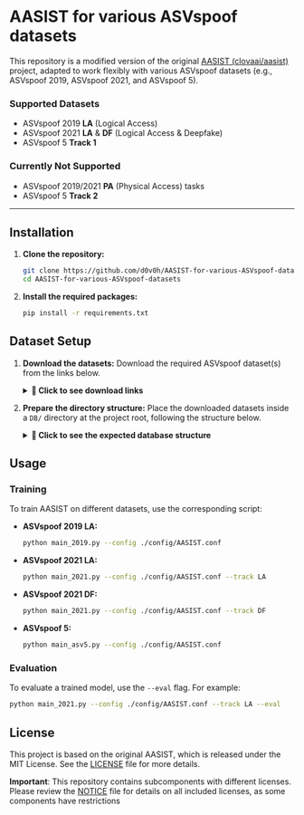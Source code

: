 # AASIST for various ASVspoof datasets

This repository is a modified version of the original [AASIST (clovaai/aasist)](https://github.com/clovaai/aasist) project, adapted to work flexibly with various ASVspoof datasets (e.g., ASVspoof 2019, ASVspoof 2021, and ASVspoof 5).

### Supported Datasets
*   ASVspoof 2019 **LA** (Logical Access)
*   ASVspoof 2021 **LA** & **DF** (Logical Access & Deepfake)
*   ASVspoof 5 **Track 1**

### Currently Not Supported
*   ASVspoof 2019/2021 **PA** (Physical Access) tasks
*   ASVspoof 5 **Track 2**

---

## Installation

1.  **Clone the repository:**
    ```bash
    git clone https://github.com/d0v0h/AASIST-for-various-ASVspoof-datasets.git
    cd AASIST-for-various-ASVspoof-datasets
    ```

2.  **Install the required packages:**
    ```bash
    pip install -r requirements.txt
    ```

## Dataset Setup

1.  **Download the datasets:**
    Download the required ASVspoof dataset(s) from the links below.

    <details>
    <summary><b>🔗 Click to see download links</b></summary>

    | Dataset             | Link                                                                                             |
    |---------------------|--------------------------------------------------------------------------------------------------|
    | ASVspoof 2019 LA    | https://datashare.ed.ac.uk/bitstream/handle/10283/3336/LA.zip?sequence=3&isAllowed=y             |
    | ASVspoof 2021 LA    | https://zenodo.org/records/4837263                                                               |
    | 21LA keys           | https://www.asvspoof.org/asvspoof2021/LA-keys-full.tar.gz                                         |
    | ASVspoof 2021 DF    | https://zenodo.org/records/4835108                                                               |
    | 21DF keys           | https://www.asvspoof.org/asvspoof2021/DF-keys-full.tar.gz                                         |
    | ASVspoof 5          | https://zenodo.org/records/14498691                                                              |

    </details>

2.  **Prepare the directory structure:**
    Place the downloaded datasets inside a `DB/` directory at the project root, following the structure below.

    <details>
    <summary><b>📁 Click to see the expected database structure</b></summary>

    ```
    DB
    ├── ASVspoof2019
    │   ├── ASVspoof2019_LA_asv_protocols
    │   ├── ASVspoof2019_LA_asv_scores
    │   ├── ASVspoof2019_LA_cm_protocols
    │   ├── ASVspoof2019_LA_dev
    │   │   └── flac
    │   ├── ASVspoof2019_LA_eval
    │   │   └── flac
    │   └── ASVspoof2019_LA_train
    │       └── flac
    ├── ASVspoof2021
    │   ├── ASVspoof2021_DF_eval
    │   │   └── flac
    │   ├── ASVspoof2021_LA_eval
    │   │   └── flac
    │   └── keys
    │       ├── DF
    │       │   └── CM
    │       └── LA
    │           ├── ASV
    │           └── CM
    └── ASVspoof5
        ├── flac_D
        ├── flac_E_eval
        └── flac_T
    ```
    </details>

## Usage

### Training

To train AASIST on different datasets, use the corresponding script:

*   **ASVspoof 2019 LA:**
    ```bash
    python main_2019.py --config ./config/AASIST.conf
    ```

*   **ASVspoof 2021 LA:**
    ```bash
    python main_2021.py --config ./config/AASIST.conf --track LA
    ```

*   **ASVspoof 2021 DF:**
    ```bash
    python main_2021.py --config ./config/AASIST.conf --track DF
    ```

*   **ASVspoof 5:**
    ```bash
    python main_asv5.py --config ./config/AASIST.conf
    ```

### Evaluation

To evaluate a trained model, use the `--eval` flag. For example:

```bash
python main_2021.py --config ./config/AASIST.conf --track LA --eval
```

## License

This project is based on the original AASIST, which is released under the MIT License. See the [LICENSE](LICENSE) file for more details.


**Important**: This repository contains subcomponents with different licenses. Please review the [NOTICE](NOTICE) file for details on all included licenses, as some components have restrictions
